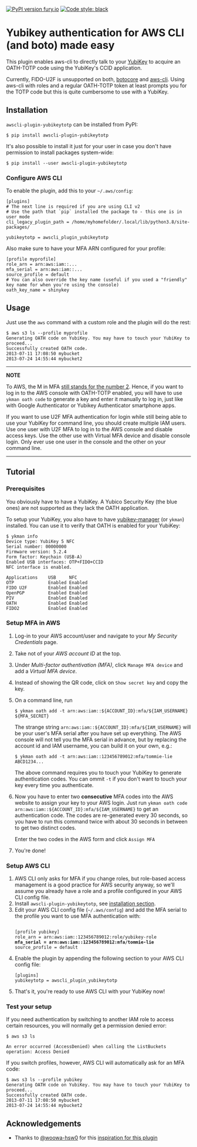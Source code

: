 [![PyPI version fury.io](https://badge.fury.io/py/awscli-plugin-yubikeytotp.svg)](https://pypi.python.org/pypi/awscli-plugin-yubikeytotp/) [![Code style: black](https://img.shields.io/badge/code%20style-black-000000.svg)](https://github.com/psf/black)


# Yubikey authentication for AWS CLI (and boto) made easy

This plugin enables aws-cli to directly talk to your [YubiKey](https://www.yubico.com/)
to acquire an OATH-TOTP code using the YubiKey's CCID application.

Currently, FIDO-U2F is unsupported on both, [botocore](https://github.com/aws/aws-cli/issues/3607)
and [aws-cli](https://github.com/aws/aws-cli/issues/3607).
Using aws-cli with roles and a regular OATH-TOTP token at least prompts you for
the TOTP code but this is quite cumbersome to use with a YubiKey.


## Installation

`awscli-plugin-yubikeytotp` can be installed from PyPI:
```
$ pip install awscli-plugin-yubikeytotp
```
It's also possible to install it just for your user in case you don't have
permission to install packages system-wide:
```
$ pip install --user awscli-plugin-yubikeytotp
```


### Configure AWS CLI
To enable the plugin, add this to your `~/.aws/config`:
```
[plugins]
# The next line is required if you are using CLI v2
# Use the path that `pip` installed the package to - this one is in user mode
cli_legacy_plugin_path = /home/myhomefolder/.local/lib/python3.8/site-packages/

yubikeytotp = awscli_plugin_yubikeytotp
```
Also make sure to have your MFA ARN configured for your profile:
```
[profile myprofile]
role_arn = arn:aws:iam::...
mfa_serial = arn:aws:iam::...
source_profile = default
# You can also override the key name (useful if you used a "friendly" key name for when you're using the console)
oath_key_name = shinykey
```


## Usage

Just use the `aws` command with a custom role and the plugin will do the rest:
```
$ aws s3 ls --profile myprofile
Generating OATH code on YubiKey. You may have to touch your YubiKey to proceed...
Successfully created OATH code.
2013-07-11 17:08:50 mybucket
2013-07-24 14:55:44 mybucket2
```

---
**NOTE**

To AWS, the M in MFA [still stands for the number 2](https://forums.aws.amazon.com/thread.jspa?threadID=137055). Hence, if you want to log in to the AWS console with OATH-TOTP
enabled, you will have to use `ykman oath code` to generate a key and enter it
manually to log in, just like with Google Authenticator or Yubikey Authenticator
smartphone apps.

If you want to use U2F MFA authentication for login while still being able to
use your YubiKey for command line, you should create multiple IAM users. Use
one user with U2F MFA to log in to the AWS console and disable access keys.
Use the other use with Virtual MFA device and disable console login.
Only ever use one user in the console and the other on your command line.

---


## Tutorial

### Prerequisites

You obviously have to have a YubiKey. A Yubico Security Key (the blue ones)
are not supported as they lack the OATH application.

To setup your YubiKey, you also have to have [yubikey-manager](https://developers.yubico.com/yubikey-manager/) (or `ykman`) installed.
You can use it to verify that OATH is enabled for your YubiKey:
```
$ ykman info
Device type: YubiKey 5 NFC
Serial number: 00000000
Firmware version: 5.2.4
Form factor: Keychain (USB-A)
Enabled USB interfaces: OTP+FIDO+CCID
NFC interface is enabled.

Applications    USB     NFC    
OTP             Enabled Enabled
FIDO U2F        Enabled Enabled
OpenPGP         Enabled Enabled
PIV             Enabled Enabled
OATH            Enabled Enabled
FIDO2           Enabled Enabled
```

### Setup MFA in AWS

1. Log-in to your AWS account/user and navigate to your *My Security Credentials*
page.
2. Take not of your *AWS account ID* at the top.
2. Under *Multi-factor authentivation (MFA)*, click `Manage MFA device` and add
a *Virtual MFA device*.
3. Instead of showing the QR code, click on `Show secret key` and copy the key.
4. On a command line, run
   ```
   $ ykman oath add -t arn:aws:iam::${ACCOUNT_ID}:mfa/${IAM_USERNAME} ${MFA_SECRET}
   ```
   The strange string `arn:aws:iam::${ACCOUNT_ID}:mfa/${IAM_USERNAME}` will
   be your user's MFA serial after you have set up everything. The AWS console
   will not tell you the MFA serial in advance, but by replacing the account id
   and IAM username, you can build it on your own, e.g.:
   ```
   $ ykman oath add -t arn:aws:iam::123456789012:mfa/tommie-lie ABCD1234...
   ```
   
   The above command requires you to touch your YubiKey to generate
   authentication codes. You can ommit `-t` if you don't want to touch your key
   every time you authenticate.
5. Now you have to enter two **consecutive** MFA codes into the AWS website
   to assign your key to your AWS login. Just run
   `ykman oath code arn:aws:iam::${ACCOUNT_ID}:mfa/${IAM_USERNAME}`
   to get an authentication code.
   The codes are re-generated every 30 seconds, so you have to run this command
   twice with about 30 seconds in between to get two distinct codes.
   
   Enter the two codes in the AWS form and click `Assign MFA`
6. You're done!


### Setup AWS CLI

1. AWS CLI only asks for MFA if you change roles, but role-based access
   management is a good practice for AWS security anyway, so we'll assume you
   already have a role and a profile configured in your AWS CLI config file.
2. Install `awscli-plugin-yubikeytotp`, see [installation section](#installation).
3. Edit your AWS CLI config file (`~/.aws/config`) and add the MFA serial to
   the profile you want to use MFA authentication with:
   <pre><code>
   [profile yubikey]
   role_arn = arn:aws:iam::123456789012:role/yubikey-role
   <b>mfa_serial = arn:aws:iam::123456789012:mfa/tommie-lie</b>
   source_profile = default
   </code></pre>
4. Enable the plugin by appending the following section to your AWS CLI config file:
   ```
   [plugins]
   yubikeytotp = awscli_plugin_yubikeytotp
   ```
5. That's it, you're ready to use AWS CLI with your YubiKey now!


### Test your setup

If you need authentication by switching to another IAM role to access certain
resources, you will normally get a permission denied error:
```
$ aws s3 ls

An error occurred (AccessDenied) when calling the ListBuckets operation: Access Denied
```
If you switch profiles, however, AWS CLI will automatically ask for an MFA code:
```
$ aws s3 ls --profile yubikey
Generating OATH code on YubiKey. You may have to touch your YubiKey to proceed...
Successfully created OATH code.
2013-07-11 17:08:50 mybucket
2013-07-24 14:55:44 mybucket2
```


## Acknowledgements
* Thanks to [@woowa-hsw0](https://github.com/woowa-hsw0) for this
  [inspiration for this plugin](https://gist.github.com/woowa-hsw0/caa3340e2a7b390dbde81894f73e379d)
